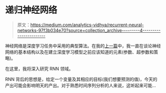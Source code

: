 # 递归神经网络

> 原文：<https://medium.com/analytics-vidhya/recurrent-neural-networks-97f3b034e70?source=collection_archive---------4----------------------->

神经网络是深度学习任务中采用的典型算法。在我的[上一篇](https://towardsdatascience.com/neural-networks-parameters-hyperparameters-and-optimization-strategies-3f0842fac0a5)中，我一直在谈论神经网络的基本结构以及在建立深度学习模型之前应该知道的元素(参数、超参数和策略)。

在这里，我将深入研究 RNN 领域。

RNN 背后的思想是，给定一个变量及其相应的目标(我们想要预测的值)，今天的产出可能会影响明天的产出。对于熟悉时间序列分析的人来说，这听起来可能…